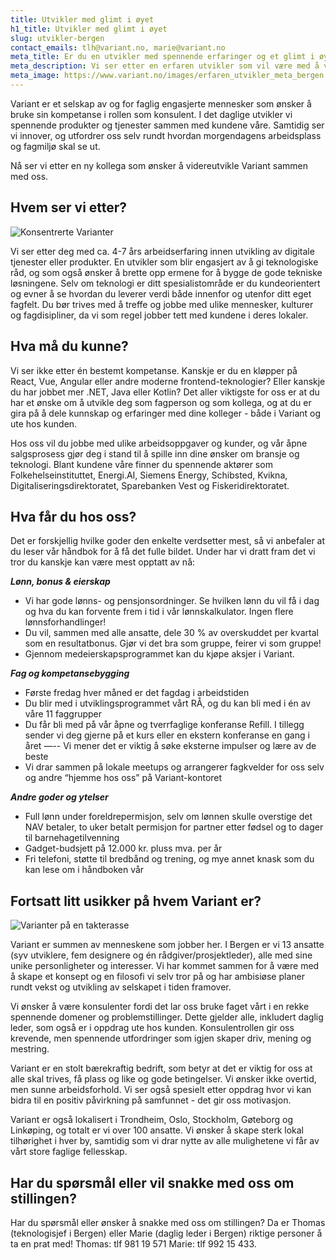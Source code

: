 ```yaml
---
title: Utvikler med glimt i øyet
h1_title: Utvikler med glimt i øyet
slug: utvikler-bergen
contact_emails: tlh@variant.no, marie@variant.no
meta_title: Er du en utvikler med spennende erfaringer og et glimt i øyet? 
meta_description: Vi ser etter en erfaren utvikler som vil være med å videreutvikle Variant med oss!
meta_image: https://www.variant.no/images/erfaren_utvikler_meta_bergen.jpg
---
```


Variant er et selskap av og for faglig engasjerte mennesker som ønsker å bruke sin kompetanse i rollen som konsulent. I det daglige utvikler vi spennende produkter og tjenester sammen med kundene våre. Samtidig ser vi innover, og utfordrer oss selv rundt hvordan morgendagens arbeidsplass og fagmiljø skal se ut. 

Nå ser vi etter en ny kollega som ønsker å videreutvikle Variant sammen med oss. 


## Hvem ser vi etter?

<div class="left blob1"><img alt="Konsentrerte Varianter" src="/images/design-konsentrert.png"/></div>

Vi ser etter deg med ca. 4-7 års arbeidserfaring innen utvikling av digitale tjenester eller produkter. En utvikler som blir engasjert av å gi teknologiske råd, og som også ønsker å brette opp ermene for å bygge de gode tekniske løsningene. Selv om teknologi er ditt spesialistområde er du kundeorientert og evner å se hvordan du leverer verdi både innenfor og utenfor ditt eget fagfelt. Du bør trives med å treffe og jobbe med ulike mennesker, kulturer og fagdisipliner, da vi som regel jobber tett med kundene i deres lokaler. 


## Hva må du kunne?

Vi ser ikke etter én bestemt kompetanse. Kanskje er du en kløpper på React, Vue, Angular eller andre moderne frontend-teknologier? Eller kanskje du har jobbet mer .NET, Java eller Kotlin? Det aller viktigste for oss er at du har et ønske om å utvikle deg som fagperson og som kollega, og at du er gira på å dele kunnskap og erfaringer med dine kolleger - både i Variant og ute hos kunden. 

Hos oss vil du jobbe med ulike arbeidsoppgaver og kunder, og vår åpne salgsprosess gjør deg i stand til å spille inn dine ønsker om bransje og teknologi. Blant kundene våre finner du spennende aktører som Folkehelseinstituttet, Energi.AI, Siemens Energy, Schibsted, Kvikna, Digitaliseringsdirektoratet, Sparebanken Vest og Fiskeridirektoratet.


## Hva får du hos oss?
Det er forskjellig hvilke goder den enkelte verdsetter mest, så vi anbefaler at du leser vår håndbok for å få det fulle bildet. Under har vi dratt fram det vi tror du kanskje kan være mest opptatt av nå:


**_Lønn, bonus & eierskap_**
- Vi har gode lønns- og pensjonsordninger. Se hvilken lønn du vil få i dag og hva du kan forvente frem i tid i vår lønnskalkulator. Ingen flere lønnsforhandlinger! 
- Du vil, sammen med alle ansatte, dele 30 % av overskuddet per kvartal som en resultatbonus. Gjør vi det bra som gruppe, feirer vi som gruppe!
- Gjennom medeierskapsprogrammet kan du kjøpe aksjer i Variant.


**_Fag og kompetansebygging_**
- Første fredag hver måned er det fagdag i arbeidstiden 
- Du blir med i utviklingsprogrammet vårt RÅ, og du kan bli med i én av våre 11 faggrupper
- Du får bli med på vår åpne og tverrfaglige konferanse Refill. I tillegg sender vi deg gjerne på et kurs eller en ekstern konferanse en gang i året —-- Vi mener det er viktig å søke eksterne impulser og lære av de beste
- Vi drar sammen på lokale meetups og arrangerer fagkvelder for oss selv og andre “hjemme hos oss” på Variant-kontoret


**_Andre goder og ytelser_**
- Full lønn under foreldrepermisjon, selv om lønnen skulle overstige det NAV betaler, to uker betalt permisjon for partner etter fødsel og to dager til barnehagetilvenning
- Gadget-budsjett på 12.000 kr. pluss mva. per år
- Fri telefoni, støtte til bredbånd og trening, og mye annet knask som du kan lese om i håndboken vår


## Fortsatt litt usikker på hvem Variant er?

![Varianter på en takterasse](/images/design-takterasse.png)

Variant er summen av menneskene som jobber her. I Bergen er vi 13 ansatte (syv utviklere, fem designere og én rådgiver/prosjektleder), alle med sine unike personligheter og interesser. Vi har kommet sammen for å være med å skape et konsept og en filosofi vi selv tror på og har ambisiøse planer rundt vekst og utvikling av selskapet i tiden framover.

Vi ønsker å være konsulenter fordi det lar oss bruke faget vårt i en rekke spennende domener og problemstillinger. Dette gjelder alle, inkludert daglig leder, som også er i oppdrag ute hos kunden. Konsulentrollen gir oss krevende, men spennende utfordringer som igjen skaper driv, mening og mestring.

Variant er en stolt bærekraftig bedrift, som betyr at det er viktig for oss at alle skal trives, få plass og like og gode betingelser. Vi ønsker ikke overtid, men sunne arbeidsforhold. Vi ser også spesielt etter oppdrag hvor vi kan bidra til en positiv påvirkning på samfunnet - det gir oss motivasjon.

Variant er også lokalisert i Trondheim, Oslo, Stockholm, Gøteborg og Linkøping, og totalt er vi over 100 ansatte. Vi ønsker å skape sterk lokal tilhørighet i hver by, samtidig som vi drar nytte av alle mulighetene vi får av vårt store faglige fellesskap. 


## Har du spørsmål eller vil snakke med oss om stillingen? 

Har du spørsmål eller ønsker å snakke med oss om stillingen? Da er Thomas (teknologisjef i Bergen) eller Marie (daglig leder i Bergen) riktige personer å ta en prat med! Thomas: tlf 981 19 571 Marie: tlf 992 15 433.
